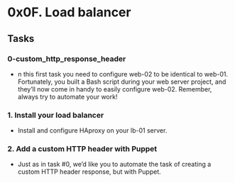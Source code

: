 # 0x0F. Load balancer

## Tasks
### 0-custom_http_response_header
* n this first task you need to configure web-02 to be identical to web-01. Fortunately, you built a Bash script during your web server project, and they’ll now come in handy to easily configure web-02. Remember, always try to automate your work!

### 1. Install your load balancer
* Install and configure HAproxy on your lb-01 server.

### 2. Add a custom HTTP header with Puppet
* Just as in task #0, we’d like you to automate the task of creating a custom HTTP header response, but with Puppet.

